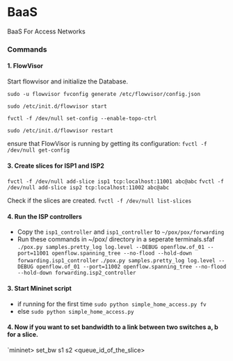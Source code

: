 # BaaS
BaaS For Access Networks

### Commands
#### 1. FlowVisor
Start flowvisor and initialize the Database.

`sudo -u flowvisor fvconfig generate /etc/flowvisor/config.json`

`sudo /etc/init.d/flowvisor start`

`fvctl -f /dev/null set-config --enable-topo-ctrl`

`sudo /etc/init.d/flowvisor restart`

ensure that FlowVisor is running by getting its configuration:
`fvctl -f /dev/null get-config`

#### 3. Create slices for ISP1 and ISP2
`fvctl -f /dev/null add-slice isp1 tcp:localhost:11001 abc@abc`
`fvctl -f /dev/null add-slice isp2 tcp:localhost:11002 abc@abc`

Check if the slices are created.
`fvctl -f /dev/null list-slices`

#### 4. Run the ISP controllers
* Copy the `isp1_controller` and `isp1_controller` to `~/pox/pox/forwarding`
* Run these commands in ~/pox/ directory in a seperate terminals.sfaf
`./pox.py samples.pretty_log log.level --DEBUG openflow.of_01 --port=11001 openflow.spanning_tree --no-flood --hold-down forwarding.isp1_controller`
`./pox.py samples.pretty_log log.level --DEBUG openflow.of_01 --port=11002 openflow.spanning_tree --no-flood --hold-down forwarding.isp2_controller`

#### 3. Start Mininet script 

* if running for the first time `sudo python simple_home_access.py fv`
* else `sudo python simple_home_access.py`

#### 4. Now if you want to set bandwidth to a link between two switches a, b for a slice.
`mininet> set_bw s1 s2 <bandwidth in bytes> <queue_id_of_the_slice>
